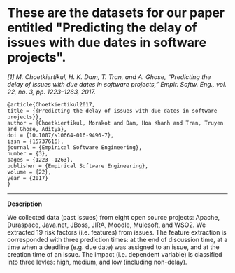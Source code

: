 # These are the datasets for our paper entitled "Predicting the delay of issues with due dates in software projects".

*[1] M. Choetkiertikul, H. K. Dam, T. Tran, and A. Ghose, “Predicting the delay of issues with due dates in software projects,” Empir. Softw. Eng., vol. 22, no. 3, pp. 1223–1263, 2017.*
```
@article{Choetkiertikul2017,
title = {{Predicting the delay of issues with due dates in software projects}},
author = {Choetkiertikul, Morakot and Dam, Hoa Khanh and Tran, Truyen and Ghose, Aditya},
doi = {10.1007/s10664-016-9496-7},
issn = {15737616},
journal = {Empirical Software Engineering},
number = {3},
pages = {1223--1263},
publisher = {Empirical Software Engineering},
volume = {22},
year = {2017}
}
```
***

**Description**

We collected data (past issues) from eight open source projects: Apache, Duraspace, Java.net, JBoss, JIRA, Moodle, Mulesoft, and WSO2. We extracted 19 risk factors (i.e. features) from issues. The feature extraction is corresponded with three prediction times: at the end of discussion time, at a time when a deadline (e.g. due date) was assigned to an issue, and at the creation time of an issue. The impact (i.e. dependent variable) is classified into three levles: high, medium, and low (including non-delay). 

<!-- **Source code**

We implemented our model on Matlab. The source code of the classifiers and the feature selections are provided. -->
